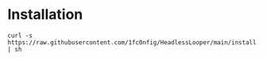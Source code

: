 # Installation
```
curl -s https://raw.githubusercontent.com/1fc0nfig/HeadlessLooper/main/install.sh | sh
```